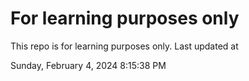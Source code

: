 # For learning purposes only
This repo is for learning purposes only.
Last updated at

Sunday, February 4, 2024 8:15:38 PM

